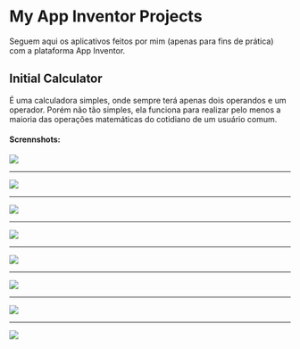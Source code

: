 # My App Inventor Projects
Seguem aqui os aplicativos feitos por mim (apenas para fins de prática) com a plataforma App Inventor.

## Initial Calculator
É uma calculadora simples, onde sempre terá apenas dois operandos e um operador. Porém não tão simples, ela funciona para realizar pelo menos a maioria das operações matemáticas do cotidiano de um usuário comum.

#### Scrennshots:
![](https://github.com/robertsonasc/ai2projects/blob/master/Initial_Calculator/screenshots/1.jpg?raw=true)
***
![](https://github.com/robertsonasc/ai2projects/blob/master/Initial_Calculator/screenshots/2.jpg?raw=true)
***
![](https://github.com/robertsonasc/ai2projects/blob/master/Initial_Calculator/screenshots/3.jpg?raw=true)
***
![](https://github.com/robertsonasc/ai2projects/blob/master/Initial_Calculator/screenshots/4.jpg?raw=true)
***
![](https://github.com/robertsonasc/ai2projects/blob/master/Initial_Calculator/screenshots/5.jpg?raw=true)
***
![](https://github.com/robertsonasc/ai2projects/blob/master/Initial_Calculator/screenshots/6.jpg?raw=true)
***
![](https://github.com/robertsonasc/ai2projects/blob/master/Initial_Calculator/screenshots/7.jpg?raw=true)
***
![](https://github.com/robertsonasc/ai2projects/blob/master/Initial_Calculator/screenshots/8.jpg?raw=true)